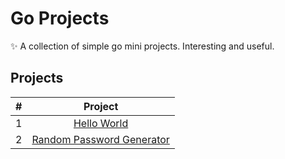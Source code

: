 # Go Projects

✨ A collection of simple go mini projects. Interesting and useful.

## Projects

| #   | Project                                                                                                         |
|:---:|:---------------------------------------------------------------------------------------------------------------:|
| 1   | [Hello World](https://github.com/cqroot/go-projects/tree/main/projects/hello)                                   |
| 2   | [Random Password Generator](https://github.com/cqroot/go-projects/tree/main/projects/random_password_generator) |
